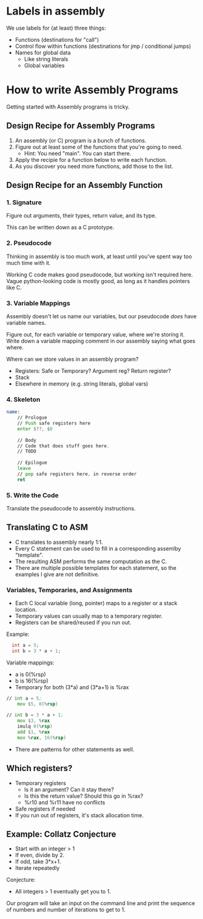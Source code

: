 

# Labels in assembly

We use labels for (at least) three things:

 * Functions (destinations for "call")
 * Control flow within functions (destinations for
   jmp / conditional jumps)
 * Names for global data
   * Like string literals
   * Global variables

# How to write Assembly Programs

Getting started with Assembly programs is
tricky.

## Design Recipe for Assembly Programs

 1. An assembly (or C) program is a bunch of functions.
 2. Figure out at least some of the functions that
    you're going to need.
    - Hint: You need "main". You can start there.
 3. Apply the recipie for a function below to write
    each function.
 4. As you discover you need more functions, add those
    to the list.

## Design Recipe for an Assembly Function

### 1. Signature

Figure out arguments, their types, return value, and
its type.

This can be written down as a C prototype.

### 2. Pseudocode

Thinking in assembly is too much work, at least until
you've spent way too much time with it.

Working C code makes good pseudocode, but working isn't
required here. Vague python-looking code is mostly good,
as long as it handles pointers like C.

### 3. Variable Mappings

Assembly doesn't let us name our variables, but our
pseudocode *does* have variable names.

Figure out, for each variable or temporary value,
where we're storing it. Write down a variable mapping
comment in our assembly saying what goes where.

Where can we store values in an assembly program?

 - Registers: Safe or Temporary? Argument reg? Return register?
 - Stack
 - Elsewhere in memory (e.g. string literals, global vars)

### 4. Skeleton

```asm
name:
    // Prologue
    // Push safe registers here
    enter $??, $0
  
    // Body
    // Code that does stuff goes here.
    // TODO
    
    // Epilogue
    leave
    // pop safe registers here, in reverse order
    ret
```

### 5. Write the Code

Translate the pseudocode to assembly instructions.


## Translating C to ASM

 * C translates to assembly nearly 1:1.
 * Every C statement can be used to fill in a corresponding
   assemlby "template".
 * The resulting ASM performs the same computation as the C.
 * There are multiple possible templates for each statement,
   so the examples I give are not definitive.

### Variables, Temporaries, and Assignments

 * Each C local variable (long, pointer) maps to a register
   or a stack location.
 * Temporary values can usually map to a temporary register.
 * Registers can be shared/reused if you run out. 

Example:

```C
  int a = 5;
  int b = 3 * a + 1;
```

Variable mappings:

 * a is 0(%rsp)
 * b is 16(%rsp)
 * Temporary for both (3\*a) and (3\*a+1) is %rax


```asm
// int a = 5;
    mov $5, 0(%rsp)
    
// int b = 3 * a + 1;
    mov $3, %rax
    imulq 0(%rsp)
    add $1, %rax
    mov %rax, 16(%rsp)
```

* There are patterns for other statements as well.


## Which registers?

 * Temporary registers
   * Is it an argument? Can it stay there?
   * Is this the return value? Should this go in %rax?
   * %r10 and %r11 have no conflicts
 * Safe registers if needed
 * If you run out of registers, it's stack allocation
   time.

## Example: Collatz Conjecture

 * Start with an integer > 1
 * If even, divide by 2.
 * If odd, take 3*x+1.
 * Iterate repeatedly 

Conjecture:

 * All integers > 1 eventually get you to 1.

Our program will take an input on the command line
and print the sequence of numbers and number of iterations
to get to 1.





  
  





